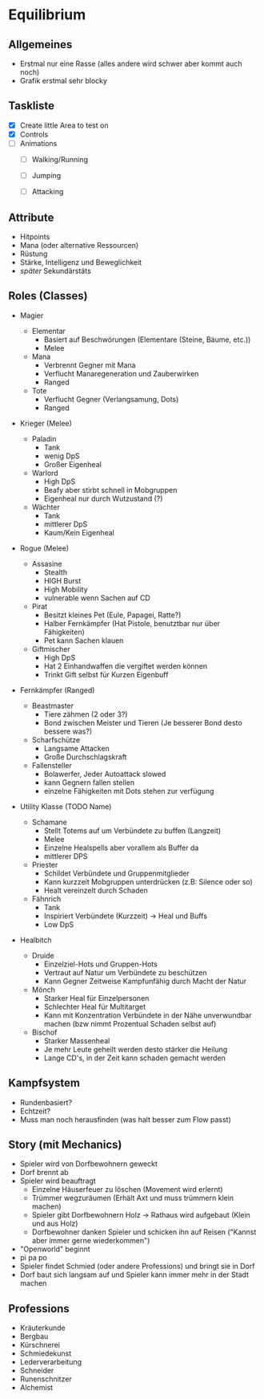 # Equilibrium

## Allgemeines
- Erstmal nur eine Rasse (alles andere wird schwer aber kommt auch noch)
- Grafik erstmal sehr blocky


## Taskliste
* [x] Create little Area to test on
* [x] Controls
* [ ] Animations
    * [ ] Walking/Running
    * [ ] Jumping 
    * [ ] Attacking


## Attribute
- Hitpoints
- Mana (oder alternative Ressourcen)
- Rüstung
- Stärke, Intelligenz und Beweglichkeit
- *später* Sekundärstäts

## Roles (Classes)
- Magier
    - Elementar 
        - Basiert auf Beschwörungen (Elementare (Steine, Bäume, etc.))
        - Melee
    - Mana
        - Verbrennt Gegner mit Mana
        - Verflucht Manaregeneration und Zauberwirken
        - Ranged
    - Tote
        - Verflucht Gegner (Verlangsamung, Dots)
        - Ranged

  
- Krieger (Melee)
    - Paladin 
        - Tank
        - wenig DpS
        - Großer Eigenheal
    - Warlord 
        - High DpS
        - Beafy aber stirbt schnell in Mobgruppen
        - Eigenheal nur durch Wutzustand (?)
    - Wächter 
        - Tank
        - mittlerer DpS
        - Kaum/Kein Eigenheal


- Rogue (Melee)
    - Assasine
        - Stealth
        - HIGH Burst 
        - High Mobility
        - vulnerable wenn Sachen auf CD
    - Pirat
        - Besitzt kleines Pet (Eule, Papagei, Ratte?)
        - Halber Fernkämpfer (Hat Pistole, benutztbar nur über Fähigkeiten)
        - Pet kann Sachen klauen
    - Giftmischer
        - High DpS
        - Hat 2 Einhandwaffen die vergiftet werden können
        - Trinkt Gift selbst für Kurzen Eigenbuff


- Fernkämpfer (Ranged)
    - Beastmaster 
        - Tiere zähmen (2 oder 3?)
        - Bond zwischen Meister und Tieren (Je besserer Bond desto bessere was?)
    - Scharfschütze
        - Langsame Attacken
        - Große Durchschlagskraft
    - Fallensteller
        - Bolawerfer, Jeder Autoattack slowed
        - kann Gegnern fallen stellen
        - einzelne Fähigkeiten mit Dots stehen zur verfügung


- Utility Klasse (TODO Name)
    - Schamane 
        - Stellt Totems auf um Verbündete zu buffen (Langzeit)
        - Melee
        - Einzelne Healspells aber vorallem als Buffer da
        - mittlerer DPS
    - Priester
        - Schildet Verbündete und Gruppenmitglieder
        - Kann kurzzeit Mobgruppen unterdrücken (z.B: Silence oder so)
        - Healt vereinzelt durch Schaden
    - Fähnrich 
        - Tank
        - Inspiriert Verbündete (Kurzzeit) -> Heal und Buffs
        - Low DpS


- Healbitch 
    - Druide
        - Einzelziel-Hots und Gruppen-Hots
        - Vertraut auf Natur um Verbündete zu beschützen
        - Kann Gegner Zeitweise Kampfunfähig durch Macht der Natur
    - Mönch
        - Starker Heal für Einzelpersonen
        - Schlechter Heal für Multitarget
        - Kann mit Konzentration Verbündete in der Nähe unverwundbar machen (bzw nimmt Prozentual Schaden selbst auf)
    - Bischof
        - Starker Massenheal
        - Je mehr Leute geheilt werden desto stärker die Heilung 
        - Lange CD's, in der Zeit kann schaden gemacht werden


## Kampfsystem

- Rundenbasiert?
- Echtzeit?
- Muss man noch herausfinden (was halt besser zum Flow passt)
  

## Story (mit Mechanics) 
- Spieler wird von Dorfbewohnern geweckt 
- Dorf brennt ab
- Spieler wird beauftragt
    - Einzelne Häuserfeuer zu löschen (Movement wird erlernt)
    - Trümmer wegzuräumen (Erhält Axt und muss trümmern klein machen)
    - Spieler gibt Dorfbewohnern Holz -> Rathaus wird aufgebaut (Klein und aus Holz)
    - Dorfbewohner danken Spieler und schicken ihn auf Reisen ("Kannst aber immer gerne wiederkommen")
- "Openworld" beginnt
- pi pa po 
- Spieler findet Schmied (oder andere Professions) und bringt sie in Dorf
- Dorf baut sich langsam auf und Spieler kann immer mehr in der Stadt machen


## Professions
- Kräuterkunde
- Bergbau
- Kürschnerei
- Schmiedekunst
- Lederverarbeitung
- Schneider
- Runenschnitzer 
- Alchemist
